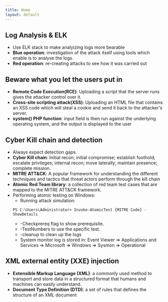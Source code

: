 ```yaml
---
title: Home
layout: default
---
```


## Log Analysis & ELK

- Use ELK stack to make analyizing logs more bearable
- **Blue operation**: investigation of the attack itself using tools which enable is to analyse the logs.  
- **Red operation**: re-creating attacks to see how it was carried out

## Beware what you let the users put in

- **Remote Code Execution(RCE)**: Uploading a script that the server runs gives the attacker control over it.
- **Cross-site scripting attack(XSS)**: Uploading an HTML file that contains an XSS code which will steal a cookie and send it back to the attacker's server.
- **system() PHP function**: input field is then run against the underlying operating system, and the output is displayed to the user

## Cyber Kill chain and detection

- Always expect detection gaps.
- **Cyber Kill chain**: Initial recon; initial compromise; establish foothold; escalate privileges; internal recon; move laterally; maintain presence; complete mission. 
- **MITRE ATT&CK**: A popular framework for understanding the different techniques and tactics that threat actors perform through the kill chain 
- **Atomic Red Team library**: a collection of red team test cases that are mapped to the MITRE ATT&CK framework.
- Performing atomic testing on Windows:
    - Running attack simulation: 
    ```
    PS C:\Users\Administrator> Invoke-AtomicTest {MITRE Code} -ShowDetails
    ```
    - -Checkprereq flag to show prerequisite.
    - -TestNumbers to use the specific test.
    - -cleanup to clean up the logs
    - System monitor log is stored in: Event Viewer => Applications and Services => Microsoft => Windows => Sysmon => Operational 

## XML external entity (XXE) injection

- **Extensible Markup Language (XML)**: a commonly used method to transport and store data in a structured format that humans and machines can easily understand.
- **Document Type Definition (DTD)**: a set of rules that defines the structure of an XML document

